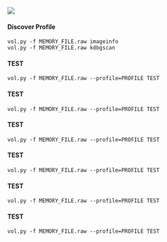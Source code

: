 ![](https://1.bp.blogspot.com/-0aHCwfB1c-s/WWe2yYU0jAI/AAAAAAAAIGY/XuKGcmAU_WEzhXqP7LUna1N05ypiuVzTgCLcBGAs/s1600/volatility.png)


#### Discover Profile

```
vol.py -f MEMORY_FILE.raw imageinfo
vol.py -f MEMORY_FILE.raw kdbgscan
```

#### TEST

```
vol.py -f MEMORY_FILE.raw --profile=PROFILE TEST
```

#### TEST

```
vol.py -f MEMORY_FILE.raw --profile=PROFILE TEST
```

#### TEST

```
vol.py -f MEMORY_FILE.raw --profile=PROFILE TEST
```

#### TEST

```
vol.py -f MEMORY_FILE.raw --profile=PROFILE TEST
```

#### TEST

```
vol.py -f MEMORY_FILE.raw --profile=PROFILE TEST
```

#### TEST

```
vol.py -f MEMORY_FILE.raw --profile=PROFILE TEST
```
